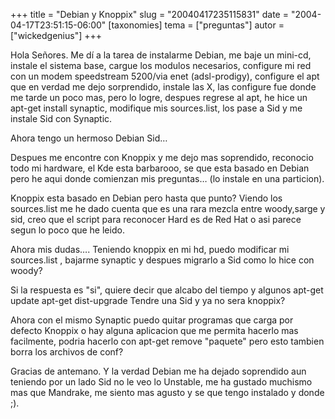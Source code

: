+++
title = "Debian y Knoppix"
slug = "20040417235115831"
date = "2004-04-17T23:51:15-06:00"
[taxonomies]
tema = ["preguntas"]
autor = ["wickedgenius"]
+++

Hola Señores. Me dí a la tarea de instalarme Debian, me baje un mini-cd,
instale el sistema base, cargue los modulos necesarios, configure mi red
con un modem speedstream 5200/via enet (adsl-prodigy), configure el apt
que en verdad me dejo sorprendido, instale las X, las configure fue
donde me tarde un poco mas, pero lo logre, despues regrese al apt, he
hice un apt-get install synaptic, modifique mis sources.list, los pase a
Sid y me instale Sid con Synaptic.

Ahora tengo un hermoso Debian Sid…

<!-- more -->
Despues me encontre con Knoppix y me dejo mas soprendido, reconocio todo
mi hardware, el Kde esta barbarooo, se que esta basado en Debian pero he
aqui donde comienzan mis preguntas… (lo instale en una particion).

Knoppix esta basado en Debian pero hasta que punto? Viendo los
sources.list me he dado cuenta que es una rara mezcla entre woody,sarge
y sid, creo que el script para reconocer Hard es de Red Hat o asi parece
segun lo poco que he leido.

Ahora mis dudas…. Teniendo knoppix en mi hd, puedo modificar mi
sources.list , bajarme synaptic y despues migrarlo a Sid como lo hice
con woody?

Si la respuesta es &quot;si&quot;, quiere decir que alcabo del tiempo y
algunos apt-get update apt-get dist-upgrade Tendre una Sid y ya no sera
knoppix?

Ahora con el mismo Synaptic puedo quitar programas que carga por defecto
Knoppix o hay alguna aplicacion que me permita hacerlo mas facilmente,
podria hacerlo con apt-get remove &quot;paquete&quot; pero esto tambien
borra los archivos de conf?

Gracias de antemano. Y la verdad Debian me ha dejado soprendido aun
teniendo por un lado Sid no le veo lo Unstable, me ha gustado muchismo
mas que Mandrake, me siento mas agusto y se que tengo instalado y donde
;).
